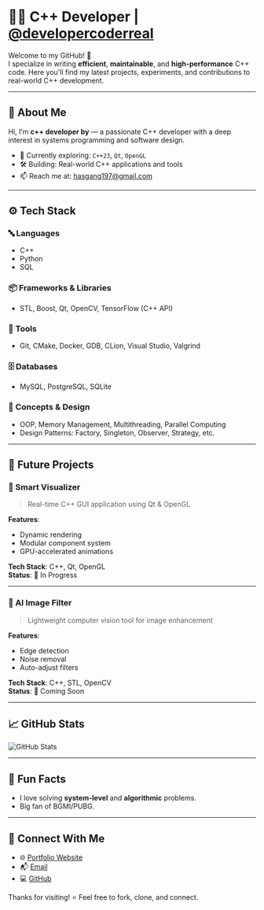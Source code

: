 # 👨‍💻 C++ Developer | [@developercoderreal](https://github.com/developercoderreal)

Welcome to my GitHub! 🚀  
I specialize in writing **efficient**, **maintainable**, and **high-performance** C++ code. Here you'll find my latest projects, experiments, and contributions to real-world C++ development.

---

## 📌 About Me

Hi, I’m **c++ developer by** — a passionate C++ developer with a deep interest in systems programming and software design.

- 🔭 Currently exploring: `C++23`, `Qt`, `OpenGL`
- 🛠 Building: Real-world C++ applications and tools
- 📫 Reach me at: [hasgang197@gmail.com](mailto:hasgang197@gmail.com)

---

## ⚙️ Tech Stack

### 🔤 Languages
- C++
- Python
- SQL

### 📦 Frameworks & Libraries
- STL, Boost, Qt, OpenCV, TensorFlow (C++ API)

### 🧰 Tools
- Git, CMake, Docker, GDB, CLion, Visual Studio, Valgrind

### 🗄 Databases
- MySQL, PostgreSQL, SQLite

### 🧠 Concepts & Design
- OOP, Memory Management, Multithreading, Parallel Computing  
- Design Patterns: Factory, Singleton, Observer, Strategy, etc.

---

## 🚀 Future Projects

### 🔹 Smart Visualizer  
> Real-time C++ GUI application using Qt & OpenGL

**Features**:
- Dynamic rendering  
- Modular component system  
- GPU-accelerated animations  

**Tech Stack**: C++, Qt, OpenGL  
**Status**: 🚧 In Progress

---

### 🔹 AI Image Filter  
> Lightweight computer vision tool for image enhancement

**Features**:
- Edge detection  
- Noise removal  
- Auto-adjust filters  

**Tech Stack**: C++, STL, OpenCV  
**Status**: 🚧 Coming Soon

---

## 📈 GitHub Stats

![GitHub Stats](https://github-readme-stats.vercel.app/api?username=developercoderreal&show_icons=true&count_private=true&hide=prs&theme=radical)

---

## 🎯 Fun Facts

- I love solving **system-level** and **algorithmic** problems.
- Big fan of BGMI/PUBG.

---

## 🔗 Connect With Me

- 🌐 [Portfolio Website](https://ifastlog.rf.gd)  
- 📬 [Email](mailto:hasgang197@gmail.com)  
- 💻 [GitHub](https://github.com/developercoderreal)

Thanks for visiting! ⭐️ Feel free to fork, clone, and connect.
